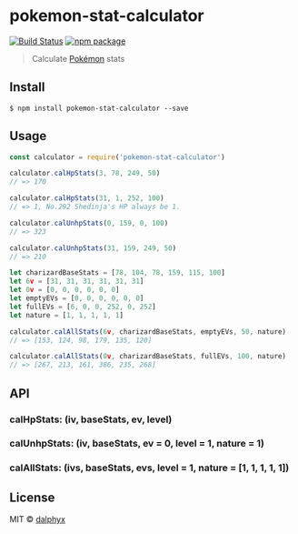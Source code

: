 # pokemon-stat-calculator

[![Build Status](https://travis-ci.org/dalphyx/pokemon-stat-calculator.svg?branch=master)](https://travis-ci.org/dalphyx/pokemon-stat-calculator) [![npm package](https://img.shields.io/npm/v/pokemon-stat-calculator.svg)](https://www.npmjs.com/package/pokemon-stat-calculator)

> Calculate [Pokémon](https://en.wikipedia.org/wiki/Pok%C3%A9mon) stats



## Install

```
$ npm install pokemon-stat-calculator --save
```



## Usage

```jsx
const calculator = require('pokemon-stat-calculator')

calculator.calHpStats(3, 78, 249, 50)
// => 170

calculator.calHpStats(31, 1, 252, 100)
// => 1, No.292 Shedinja's HP always be 1.

calculator.calUnhpStats(0, 159, 0, 100)
// => 323

calculator.calUnhpStats(31, 159, 249, 50)
// => 210

let charizardBaseStats = [78, 104, 78, 159, 115, 100]
let 6v = [31, 31, 31, 31, 31, 31]
let 0v = [0, 0, 0, 0, 0, 0]
let emptyEVs = [0, 0, 0, 0, 0, 0]
let fullEVs = [6, 0, 0, 252, 0, 252]
let nature = [1, 1, 1, 1, 1]

calculator.calAllStats(6v, charizardBaseStats, emptyEVs, 50, nature)
// => [153, 124, 98, 179, 135, 120]

calculator.calAllStats(0v, charizardBaseStats, fullEVs, 100, nature)
// => [267, 213, 161, 386, 235, 268]
```


## API

### calHpStats: (iv, baseStats, ev, level)

### calUnhpStats: (iv, baseStats, ev = 0, level = 1, nature = 1)

### calAllStats: (ivs, baseStats, evs, level = 1, nature = [1, 1, 1, 1, 1])


## License

MIT © [dalphyx](https://github.com/dalphyx)
